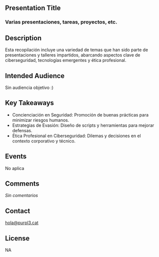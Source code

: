 ## Presentation Title
### Varias presentaciones, tareas, proyectos, etc.

## Description
Esta recopilación incluye una variedad de temas que han sido parte de presentaciones y talleres impartidos, abarcando aspectos clave de ciberseguridad, tecnologías emergentes y ética profesional. 


## Intended Audience
Sin audiencia objetivo :)

## Key Takeaways
- Concienciación en Seguridad: Promoción de buenas prácticas para minimizar riesgos humanos.
- Estrategias de Evasión: Diseño de scripts y herramientas para mejorar defensas.
- Ética Profesional en Ciberseguridad: Dilemas y decisiones en el contexto corporativo y técnico.

## Events
No aplica

## Comments
_Sin comentarios_

## Contact
hola@purpl3.cat

## License
NA

